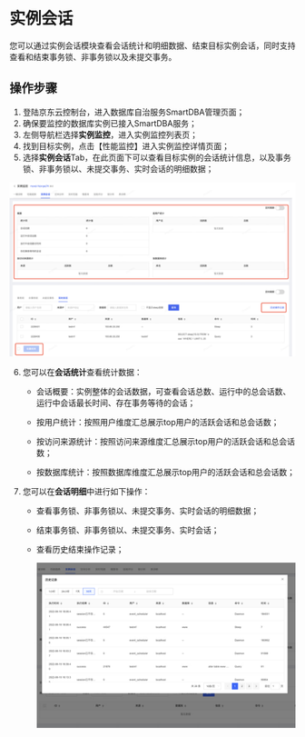# 实例会话
您可以通过实例会话模块查看会话统计和明细数据、结束目标实例会话，同时支持查看和结束事务锁、非事务锁以及未提交事务。

## 操作步骤
1. 登陆京东云控制台，进入数据库自治服务SmartDBA管理页面；
2. 确保要监控的数据库实例已接入SmartDBA服务；
3. 左侧导航栏选择**实例监控**，进入实例监控列表页；
4. 找到目标实例，点击【性能监控】进入实例监控详情页面；
5. 选择**实例会话**Tab，在此页面下可以查看目标实例的会话统计信息，以及事务锁、非事务锁以、未提交事务、实时会话的明细数据；

![image-20220623205627021](../../image/SmartDBA/image-20220623205627021.png)

6. 您可以在**会话统计**查看统计数据：

   * 会话概要：实例整体的会话数据，可查看会话总数、运行中的总会话数、运行中会话最长时间、存在事务等待的会话；

   * 按用户统计：按照用户维度汇总展示top用户的活跃会话和总会话数；

   * 按访问来源统计：按照访问来源维度汇总展示top用户的活跃会话和总会话数；

   * 按数据库统计：按照数据库维度汇总展示top用户的活跃会话和总会话数；

7. 您可以在**会话明细**中进行如下操作：

   * 查看事务锁、非事务锁以、未提交事务、实时会话的明细数据；


   * 结束事务锁、非事务锁以、未提交事务、实时会话；


   * 查看历史结束操作记录；

     ![image-20220623205508602](../../image/SmartDBA/image-20220623205508602.png)
